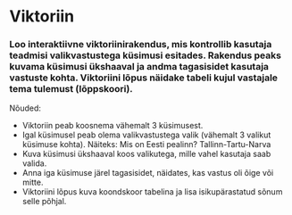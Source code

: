 # Viktoriin
### Loo interaktiivne viktoriinirakendus, mis kontrollib kasutaja teadmisi valikvastustega küsimusi esitades. Rakendus peaks kuvama küsimusi ükshaaval ja andma tagasisidet kasutaja vastuste kohta. Viktoriini lõpus näidake tabeli kujul vastajale tema tulemust (lõppskoori).     

Nõuded:
 * Viktoriin peab koosnema vähemalt 3 küsimusest.
 * Igal küsimusel peab olema valikvastustega valik (vähemalt 3 valikut küsimuse kohta). Näiteks: Mis on Eesti pealinn? Tallinn-Tartu-Narva
 * Kuva küsimusi ükshaaval koos valikutega, mille vahel kasutaja saab valida.
 * Anna iga küsimuse järel tagasisidet, näidates, kas vastus oli õige või mitte.
 * Viktoriini lõpus kuva koondskoor tabelina ja lisa isikupärastatud sõnum selle põhjal.

